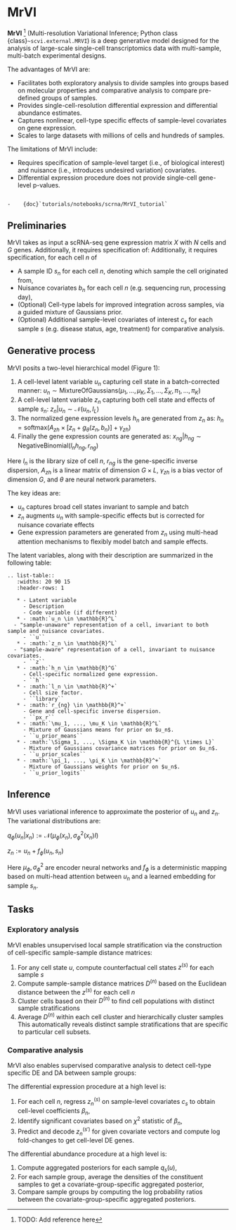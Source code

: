 # MrVI

**MrVI** [^ref1] (Multi-resolution Variational Inference; Python class
{class}`~scvi.external.MRVI`) is a deep generative model designed for the analysis of large-scale
single-cell transcriptomics data with multi-sample, multi-batch experimental designs.

The advantages of MrVI are:

- Facilitates both exploratory analysis to divide samples into groups based on
    molecular properties and comparative analysis to compare pre-defined groups of samples.
- Provides single-cell-resolution differential expression and differential abundance estimates.
- Captures nonlinear, cell-type specific effects of sample-level covariates on gene expression.
- Scales to large datasets with millions of cells and hundreds of samples.

The limitations of MrVI include:

- Requires specification of sample-level target (i.e., of biological interest) and nuisance (i.e., introduces undesired variation) covariates.
- Differential expression procedure does not provide single-cell gene-level p-values.

```{topic} Tutorials:

-    {doc}`tutorials/notebooks/scrna/MrVI_tutorial`
```

## Preliminaries

MrVI takes as input a scRNA-seq gene expression matrix $X$ with $N$ cells and $G$ genes.
Additionally, it requires specification of:
Additionally, it requires specification, for each cell $n$ of
- A sample ID $s_n$ for each cell $n$, denoting which sample the cell originated from,
- Nuisance covariates $b_n$ for each cell $n$ (e.g. sequencing run, processing day),
- (Optional) Cell-type labels for improved integration across samples, via a guided mixture of Gaussians prior.
- (Optional) Additional sample-level covariates of interest $c_s$ for each sample $s$ (e.g.
    disease status, age, treatment) for comparative analysis.

## Generative process

MrVI posits a two-level hierarchical model (Figure 1):

1. A cell-level latent variable $u_n$ capturing cell state in a batch-corrected manner:
    $u_n \sim \mathrm{MixtureOfGaussians}(\mu_1, ..., \mu_K, \Sigma_1, ..., \Sigma_K, \pi_1, ..., \pi_K)$
2. A cell-level latent variable $z_n$ capturing both cell state and effects of sample $s_n$:
    $z_n | u_n \sim \mathcal{N}(u_n, I_L)$
3. The normalized gene expression levels $h_n$ are generated from $z_n$ as:
    $h_n = \mathrm{softmax}(A_{zh} \times [z_n + g_\theta(z_n, b_n)] + \gamma_{zh})$
4. Finally the gene expression counts are generated as:
    $x_{ng} | h_{ng} \sim \mathrm{NegativeBinomial}(l_n h_{ng}, r_{ng})$

Here $l_n$ is the library size of cell $n$, $r_{ng}$ is the gene-specific inverse dispersion,
$A_{zh}$ is a linear matrix of dimension $G \times L$, $\gamma_{zh}$ is a bias vector of dimension
$G$, and $\theta$ are neural network parameters.

The key ideas are:

- $u_n$ captures broad cell states invariant to sample and batch
- $z_n$ augments $u_n$ with sample-specific effects but is corrected for nuisance covariate effects
- Gene expression parameters are generated from $z_n$ using multi-head attention mechanisms to
    flexibly model batch and sample effects.

The latent variables, along with their description are summarized in the following table:

```{eval-rst}
.. list-table::
   :widths: 20 90 15
   :header-rows: 1

   * - Latent variable
     - Description
     - Code variable (if different)
   * - :math:`u_n \in \mathbb{R}^L`
  - "sample-unaware" representation of a cell, invariant to both sample and nuisance covariates.
     - ``u``
   * - :math:`z_n \in \mathbb{R}^L`
  - "sample-aware" representation of a cell, invariant to nuisance covariates.
     - ``z``
   * - :math:`h_n \in \mathbb{R}^G`
     - Cell-specific normalized gene expression.
     - ``h``
   * - :math:`l_n \in \mathbb{R}^+`
     - Cell size factor.
     - ``library``
   * - :math:`r_{ng} \in \mathbb{R}^+`
     - Gene and cell-specific inverse dispersion.
     - ``px_r``
   * - :math:`\mu_1, ..., \mu_K \in \mathbb{R}^L`
     - Mixture of Gaussians means for prior on $u_n$.
     - ``u_prior_means``
   * - :math:`\Sigma_1, ..., \Sigma_K \in \mathbb{R}^{L \times L}`
     - Mixture of Gaussians covariance matrices for prior on $u_n$.
     - ``u_prior_scales``
   * - :math:`\pi_1, ..., \pi_K \in \mathbb{R}^+`
     - Mixture of Gaussians weights for prior on $u_n$.
     - ``u_prior_logits``
```

## Inference

MrVI uses variational inference to approximate the posterior of $u_n$ and $z_n$. The variational
distributions are:

$q_{\phi}(u_n | x_n) := \mathcal{N}(\mu_{\phi}(x_n), \sigma^2_{\phi}(x_n)I)$

$z_n := u_n + f_{\phi}(u_n, s_n)$

Here $\mu_{\phi}, \sigma^2_{\phi}$ are encoder neural networks and $f_{\phi}$ is a deterministic
mapping based on multi-head attention between $u_n$ and a learned embedding for sample $s_n$.

## Tasks

### Exploratory analysis

MrVI enables unsupervised local sample stratification via the construction of cell-specific
sample-sample distance matrices:

1. For any cell state $u$, compute counterfactual cell states $z^{(s)}$ for each sample $s$
2. Compute sample-sample distance matrices $D^{(n)}$ based on the Euclidean distance between the
    $z^{(s)}$ for each cell $n$
3. Cluster cells based on their $D^{(n)}$ to find cell populations with distinct sample
    stratifications
4. Average $D^{(n)}$ within each cell cluster and hierarchically cluster samples
This automatically reveals distinct sample stratifications that are specific to particular cell
subsets.

### Comparative analysis

MrVI also enables supervised comparative analysis to detect cell-type specific DE and DA between
sample groups:

The differential expression procedure at a high level is:

1. For each cell $n$, regress $z^{(s)}_n$ on sample-level covariates $c_s$ to obtain cell-level
    coefficients $\beta_n$,
2. Identify significant covariates based on $\chi^2$ statistic of $\beta_n$,
3. Predict and decode $z^{(s')}_n$ for given covariate vectors and compute log fold-changes to get
    cell-level DE genes.

The differential abundance procedure at a high level is:

1. Compute aggregated posteriors for each sample $q_s(u)$,
2. For each sample group, average the densities of the constituent samples to get a
    covariate-group-specific aggregated posterior,
3. Compare sample groups by computing the log probability ratios between the
    covariate-group-specific aggregated posteriors.

[^ref1]:
    TODO: Add reference here
